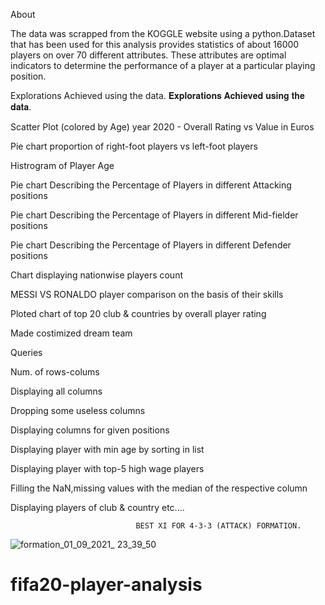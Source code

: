  About

   The data was scrapped from the KOGGLE website using a python.Dataset that has been used for this analysis provides statistics of about 16000 players on over 70 different attributes. These attributes are optimal indicators to determine the performance of a player at a particular playing position.


Explorations Achieved using the data.
𝐄𝐱𝐩𝐥𝐨𝐫𝐚𝐭𝐢𝐨𝐧𝐬 𝐀𝐜𝐡𝐢𝐞𝐯𝐞𝐝 𝐮𝐬𝐢𝐧𝐠 𝐭𝐡𝐞 𝐝𝐚𝐭𝐚.

Scatter Plot (colored by Age) year 2020 - Overall Rating vs Value in Euros

Pie chart proportion of right-foot players vs left-foot players

Histrogram of Player Age

Pie chart Describing the Percentage of Players in different Attacking positions

Pie chart Describing the Percentage of Players in different Mid-fielder positions

Pie chart Describing the Percentage of Players in different Defender positions

Chart displaying nationwise players count

MESSI VS RONALDO player comparison on the basis of their skills

Ploted chart of top 20 club & countries by overall player rating

Made costimized dream team

Queries

Num. of rows-colums

Displaying all columns

Dropping some useless columns

Displaying columns for given positions

Displaying player with min age by sorting in list

Displaying player with top-5 high wage players

Filling the NaN,missing values with the median of the respective column

Displaying players of club & country etc....





                                BEST XI FOR 4-3-3 (ATTACK) FORMATION.
![formation_01_09_2021_ 23_39_50](https://user-images.githubusercontent.com/78134745/131815738-ad782ef8-9481-47d3-9cee-d73e84d8951f.png)
# fifa20-player-analysis
